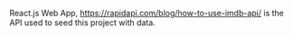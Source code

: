 React.js Web App, https://rapidapi.com/blog/how-to-use-imdb-api/ is the API used to seed this project with data.
